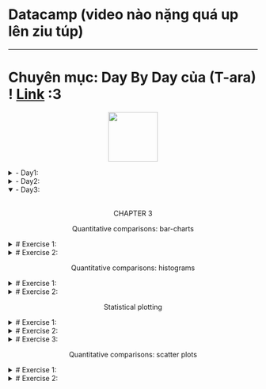 # Datacamp (video nào nặng quá up lên ziu túp)
---
# Chuyên mục: Day By Day của (T-ara) ! [Link](https://youtu.be/-4MlN-imvck?si=fOEZqhy8dE_b1InV) :3
 <p align="center"><img src="https://github.com/user-attachments/assets/b02cb997-a99c-439f-bd95-6eead1b92bed" width="100"/></p>
<details lose="" align="left">
  <summary>  
  - Day1:
  </summary>
  <p align="center"> CHAPTER 1 </p> 
 <br>
1. biểu đồ ko có data: -⁠ ฅ^•ﻌ•^ฅ
<p align="center">
  <img src="https://github.com/user-attachments/assets/78741f2f-4cc3-47c1-b816-a63e964de7c2" width="600"/>
</p>

2. biểu đồ có data: -⁠ ＜(´⌯  ̫⌯`)＞ฅ

<p align="center">
  <img src="https://github.com/user-attachments/assets/d6803777-9c01-41f9-98f8-cba1857fa1be" width="600"/>
</p>
thành wả -⁠ ＜(´⌯  ̫⌯`)＞:
<p align="center">
  <img src="https://github.com/user-attachments/assets/c70e5abf-da77-4189-88c1-15f73a83bea7" width="600"/>
</p>
3. làm màu đủ thứ !  (-⁠﹏⁠-)
<p align="center">
  <img src="https://github.com/user-attachments/assets/097a0094-6294-4b4c-9eeb-bb72cc16a30c" width="600"/>
</p>
</details>

<details lose="" align="left">
  <summary>  
  - Day2:
  </summary>
  <br>
<p align="center"> CHAPTER 2 </p>
<p align="center"> Plotting time-series data </p>
<details lose="" align="left">
  <summary>  
   # Exercise 1:
  </summary>
<h1> Read data with a time index </h1>  
pandas DataFrame objects can have an index denoting time, this recognized by Matplotlib for axis labeling.

This exercise involves reading data `from climate_change.csv`, containing CO2 levels and temperatures recorded on the 6th of each month from 1958 to 2016, using pandas' `read_csv` function. The `parse_dates` and `index_col` arguments help set a `DateTimeIndex`.

Don't forget to check out the [Matplotlib](https://res.cloudinary.com/dyd911kmh/image/upload/v1676360378/Marketing/Blog/Matplotlib_Cheat_Sheet.pdf) Cheat Sheet for a quick overview of essential concepts and methods.
<h1> Instructions </h1> 

Import the pandas library as `pd` .

. Read in the data from a CSV file called `'climate_change.csv'` using `pd.read_csv`.

. Use the `parse_dates` key-word argument to parse the `"date"` column as dates.

. Use the `index_col` key-word argument to set the `"date"` column as the index.

code:
```python
# Import pandas as pd
import pandas as pd

# Read the data from file using read_csv
climate_change = pd.read_csv('climate_change.csv', parse_dates=["date"], index_col="date")
```
</details>

<details lose="" align="left">
  <summary>  
   # Exercise 2:
  </summary>
<h1> Plot time-series data </h1>  
  
To plot time-series data, we use the `Axes` object `plot` command. The first argument to this method are the values for the x-axis and the second argument are the values for the y-axis.

This exercise provides data stored in a DataFrame called `climate_change`. This variable has a time-index with the dates of measurements and two data columns: `"co2"` and `"relative_temp"`.

In this case, the index of the DataFrame would be used as the x-axis values and we will plot the values stored in the `"relative_temp"` column as the y-axis values. We will also properly label the x-axis and y-axis.
<h1> Instructions </h1> 

Import the pandas library as `pd` .
  
  . Add the data from `climate_change` to the plot: use the DataFrame `index` for the x value and the `"relative_temp"` column for the y values.
  
  . Set the x-axis label to `'Time'`.
  
  . Set the y-axis label to `'Relative temperature (Celsius)'`.
  
  . Show the figure.
code:
```python
import matplotlib.pyplot as plt
fig, ax = plt.subplots()

# Add the time-series for "relative_temp" to the plot
ax.plot(climate_change.index, climate_change['relative_temp'])

# Set the x-axis label
ax.set_xlabel('Time')

# Set the y-axis label
ax.set_ylabel('Relative temperature (Celsius)')

# Show the figure
plt.show()
```
Output:
<p align="center">
  <img src="https://github.com/user-attachments/assets/10ec765e-3616-4848-b833-8f5728f3b218" width="600"/>
</p>

</details>

<details lose="" align="left">
  <summary>  
   # Exercise 3:
  </summary>
<h1> Using a time index to zoom in </h1>  
  
When a time-series is represented with a time index, we can use this index for the x-axis when plotting. We can also select a range of dates to zoom in on a particular period within the time-series using pandas' indexing facilities. In this exercise, you will select a portion of a time-series dataset and you will plot that period.

The data to use is stored in a DataFrame called `climate_change`, which has a time-index with dates of measurements and two data columns: `"co2"` and `"relative_temp"`.
<h1> Instructions </h1> 

Import the pandas library as `pd` .
  
. Use `plt.subplots` to create a Figure with one Axes called `fig` and `ax`, respectively.

. Create a variable called `seventies` that includes all the data between `"1970-01-01"` and `"1979-12-31"`.

. Add the data from `seventies` to the plot: use the DataFrame `index` for the x value and the `"co2"` column for the y values.

code:
```python
import matplotlib.pyplot as plt

# Use plt.subplots to create fig and ax
fig, ax = plt.subplots()

# Create variable seventies with data from "1970-01-01" to "1979-12-31"
seventies = climate_change["1970-01-01":"1979-12-31"]

# Add the time-series for "co2" data from seventies to the plot
ax.plot(seventies.index, seventies["co2"])

# Show the figure
plt.show()
```
Output:
<p align="center">
  <img src="https://github.com/user-attachments/assets/0f72fbdd-855e-4d86-a6dc-ae1032b97590" width="600"/>
</p>

</details>


<p align="center"> Plotting time-series with different variables </p>


<details lose="" align="left">
  <summary>  
   # Exercise 1:
  </summary>
 
<h1> Plotting two variables </h1>  
 
If you want to plot two time-series variables that were recorded at the same times, you can add both of them to the same subplot.

If the variables have very different scales, you'll want to make sure that you plot them in different twin Axes objects. These objects can share one axis (for example, the time, or x-axis) while not sharing the other (the y-axis).

To create a twin Axes object that shares the x-axis, we use the twinx method.

In this exercise, you'll have access to a DataFrame that has the climate_change data loaded into it. This DataFrame was loaded with the "date" column set as a DateTimeIndex, and it has a column called "co2" with carbon dioxide measurements and a column called "relative_temp" with temperature measurements.

<h1> Instructions </h1> 

. Use plt.subplots to create a Figure and Axes objects called fig and ax, respectively.

. Plot the carbon dioxide variable in blue using the Axes plot method.

. Use the Axes twinx method to create a twin Axes that shares the x-axis.

. Plot the relative temperature variable in red on the twin Axes using its plot method.
code:
```python
import matplotlib.pyplot as plt

# Initalize a Figure and Axes
fig, ax = plt.subplots()

# Plot the CO2 variable in blue
ax.plot(climate_change.index, climate_change["co2"], color='blue')

# Create a twin Axes that shares the x-axis
ax2 = ax.twinx()

# Plot the relative temperature in red
ax2.plot(climate_change.index, climate_change["relative_temp"], color='red')

plt.show()
```
Output:
<p align="center">
  <img src="https://github.com/user-attachments/assets/03be6a42-2dcc-4e65-9603-0ff5e1e13b60" width="600"/>
</p>
</details>

<details lose="" align="left">
  <summary>  
   # Exercise 2:
  </summary>
<h1> Defining a function that plots time-series data </h1>  

Once you realize that a particular section of code that you have written is useful, it is a good idea to define a function that saves that section of code for you, rather than copying it to other parts of your program where you would like to use this code.

Here, we will define a function that takes inputs such as a time variable and some other variable and plots them as x and y inputs. Then, it sets the labels on the x- and y-axis and sets the colors of the y-axis label, the y-axis ticks and the tick labels.

<h1> Instructions </h1> 

. Define a function called plot_timeseries that takes as input an Axes object (axes), data (x,y), a string with the name of a color and strings for x- and y-axis labels.

. Plot y as a function of in the color provided as the input color.

. Set the x- and y-axis labels using the provided input xlabel and ylabel, setting the y-axis label color using color.

. Set the y-axis tick parameters using the tick_params method of the Axes object, setting the colors key-word to color.

code:
```python
# Define a function called plot_timeseries
def plot_timeseries(axes, x, y, color, xlabel, ylabel):

  # Plot the inputs x,y in the provided color
  axes.plot(x, y, color=color)

  # Set the x-axis label
  axes.set_xlabel(xlabel)

  # Set the y-axis label
  axes.set_ylabel(ylabel, color=color)

  # Set the colors tick params for y-axis
  axes.tick_params('y', colors=color)
```

</details>

<details lose="" align="left">
  <summary>  
   # Exercise 3:
  </summary>
<h1> Using a plotting function </h1>  

Defining functions allows us to reuse the same code without having to repeat all of it. Programmers sometimes say "Don't repeat yourself".

In the previous exercise, you defined a function called plot_timeseries:

```python
plot_timeseries(axes, x, y, color, xlabel, ylabel)
```

that takes an Axes object (as the argument axes), time-series data (as x and y arguments) the name of a color (as a string, provided as the color argument) and x-axis and y-axis labels (as xlabel and ylabel arguments). In this exercise, the function plot_timeseries is already defined and provided to you.

Use this function to plot the climate_change time-series data, provided as a pandas DataFrame object that has a DateTimeIndex with the dates of the measurements and co2 and relative_temp columns.

<h1> Instructions </h1> 

. In the provided ax object, use the function plot_timeseries to plot the "co2" column in blue, with the x-axis label "Time (years)" and y-axis label "CO2 levels".

. Use the ax.twinx method to add an Axes object to the figure that shares the x-axis with ax.

. Use the function plot_timeseries to add the data in the "relative_temp" column in red to the twin Axes object, with the x-axis label "Time (years)" and y-axis label "Relative temperature (Celsius)".

code:
```python
fig, ax = plt.subplots()

# Plot the CO2 levels time-series in blue
plot_timeseries(ax, climate_change.index, climate_change["co2"], "blue", "Time (years)", "CO2 levels")

# Create a twin Axes object that shares the x-axis
ax2 = ax.twinx()

# Plot the relative temperature data in red
plot_timeseries(ax2, climate_change.index, climate_change["relative_temp"], "red", "Time (years)", "Relative temperature (Celsius)")

plt.show()
```

Output:
<p align="center">
  <img src="https://github.com/user-attachments/assets/20a8a10e-5963-44b8-ac47-253b85b6dd6b" width="600"/>
</p>
</details>

<p align="center"> Annotating time-series data </p>


<details lose="" align="left">
  <summary>  
   # Exercise 1:
  </summary>
 
<h1> Annotating a plot of time-series data </h1>  

 Annotating a plot allows us to highlight interesting information in the plot. For example, in describing the climate change dataset, we might want to point to the date at which the relative temperature first exceeded 1 degree Celsius.

For this, we will use the annotate method of the Axes object. In this exercise, you will have the DataFrame called climate_change loaded into memory. Using the Axes methods, plot only the relative temperature column as a function of dates, and annotate the data.

<h1> Instructions </h1> 

. Use the `ax.plot` method to plot the DataFrame index against the `relative_temp` column.

. Use the `annotate` method to add the text `'>1 degree'` in the location `(pd.Timestamp('2015-10-06'), 1)`.

code:
```python
fig, ax = plt.subplots()

# Plot the relative temperature data
ax.plot(climate_change.index, climate_change["relative_temp"])

# Annotate the date at which temperatures exceeded 1 degree
ax.annotate('>1 degree', xy= (pd.Timestamp('2015-10-06'), 1))

plt.show()
```

Output:
<p align="center">
  <img src="https://github.com/user-attachments/assets/8809a64f-8ade-40c9-a1ed-156919703a1f" width="600"/>
</p>

</details>

<details lose="" align="left">
  <summary>  
   # Exercise 2:
  </summary>
 
<h1> Plotting time-series: putting it all together </h1>  

 In this exercise, you will plot two time-series with different scales on the same Axes, and annotate the data from one of these series.

The CO2/temperatures data is provided as a DataFrame called climate_change. You should also use the function that we have defined before, called plot_timeseries, which takes an Axes object (as the axes argument) plots a time-series (provided as x and y arguments), sets the labels for the x-axis and y-axis and sets the color for the data, and for the y tick/axis labels:

```python
plot_timeseries(axes, x, y, color, xlabel, ylabel)
```
Then, you will annotate with text an important time-point in the data: on 2015-10-06, when the temperature first rose to above 1 degree over the average.

<h1> Instructions </h1> 

. Use the plot_timeseries function to plot CO2 levels against time. Set xlabel to "Time (years)" ylabel to "CO2 levels" and color to 'blue'.

. Create ax2, as a twin of the first Axes.

. In ax2, plot temperature against time, setting the color ylabel to "Relative temp (Celsius)" and color to 'red'.

. Annotate the data using the ax2.annotate method. Place the text ">1 degree" in x=pd.Timestamp('2008-10-06'), y=-0.2 pointing with a gray thin arrow to x=pd.Timestamp('2015-10-06'), y = 1.

code:
```python
fig, ax = plt.subplots()

# Plot the CO2 levels time-series in blue
plot_timeseries(ax, climate_change.index, climate_change["co2"], 'blue', "Time (years)", "CO2 levels")

# Create an Axes object that shares the x-axis
ax2 = ax.twinx()

# Plot the relative temperature data in red
plot_timeseries(ax2, climate_change.index, climate_change["relative_temp"], 'red', "Time (years)", "Relative temp (Celsius)")

# Annotate point with relative temperature >1 degree
ax2.annotate(">1 degree", xy=(pd.Timestamp('2015-10-06'),1), xytext=(pd.Timestamp('2008-10-06'),-0.2), arrowprops={'arrowstyle':'->', 'color':'gray'})

plt.show()
```

Output:
<p align="center">
  <img src="https://github.com/user-attachments/assets/6236a17d-504e-41c1-a80d-c8c647178be7" width="600"/>
</p>

</details>

</details>



<details open="" align="left">
  <summary>  
  - Day3:
  </summary>
  <br>
<p align="center"> CHAPTER 3 </p>


<p align="center"> Quantitative comparisons: bar-charts </p>
 <details lose="" align="left">
  <summary>  
   # Exercise 1:
  </summary>
<h1> Bar chart </h1>  

Bar charts visualize data that is organized according to categories as a series of bars, where the height of each bar represents the values of the data in this category.

For example, in this exercise, you will visualize the number of gold medals won by each country in the provided medals DataFrame. The DataFrame contains the countries as the index, and a column called "Gold" that contains the number of gold medals won by each country, according to their rows.

<h1> Instructions </h1> 

. Call the ax.bar method to plot the "Gold" column as a function of the country.

. Use the ax.set_xticklabels to set the x-axis tick labels to be the country names.

. In the call to ax.set_xticklabels rotate the x-axis tick labels by 90 degrees by using the rotation key-word argument.

. Set the y-axis label to "Number of medals".

code:
```python
fig, ax = plt.subplots()

# Plot a bar-chart of gold medals as a function of country
ax.bar(medals.index, medals["Gold"])

# Set the x-axis tick labels to the country names
ax.set_xticklabels(medals.index, rotation=90)

# Set the y-axis label
ax.set_ylabel("Number of medals")

plt.show()
```

Output:
<p align="center">
  <img src="https://github.com/user-attachments/assets/aed18191-473c-4884-86d0-0af92edd4621" width="600"/>
</p>

</details>


 <details lose="" align="left">
  <summary>  
   # Exercise 2:
  </summary>
<h1> Stacked bar chart </h1>  
A stacked bar chart contains bars, where the height of each bar represents values. In addition, stacked on top of the first variable may be another variable. The additional height of this bar represents the value of this variable. And you can add more bars on top of that.

In this exercise, you will have access to a DataFrame called medals that contains an index that holds the names of different countries, and three columns: "Gold", "Silver" and "Bronze". You will also have a Figure, fig, and Axes, ax, that you can add data to.

You will create a stacked bar chart that shows the number of gold, silver, and bronze medals won by each country, and you will add labels and create a legend that indicates which bars represent which medals.

<h1> Instructions </h1> 

. Call the ax.bar method to add the "Gold" medals. Call it with the label set to "Gold".

. Call the ax.bar method to stack "Silver" bars on top of that, using the bottom key-word argument so the bottom of the bars will be on top of the gold medal bars, and label to add the label "Silver".

. Use ax.bar to add "Bronze" bars on top of that, using the bottom key-word and label it as "Bronze".

code:
```python
# Add bars for "Gold" with the label "Gold"
ax.bar(medals.index, medals["Gold"], label="Gold")

# Stack bars for "Silver" on top with label "Silver"
ax.bar(medals.index,  medals["Silver"], bottom=medals["Gold"], label="Silver")

# Stack bars for "Bronze" on top of that with label "Bronze"
ax.bar(medals.index,  medals["Bronze"], bottom=medals["Silver"] + medals["Gold"], label="Bronze")

# Display the legend
ax.legend()

plt.show()
```

Output:
<p align="center">

  <img src="https://github.com/user-attachments/assets/d046ef27-ab86-4c5f-9691-4113a77e8843" width="600"/>
</p>

</details>


 
<p align="center"> Quantitative comparisons: histograms </p>
 <details lose="" align="left">
  <summary>  
   # Exercise 1:
  </summary>
<h1> Creating histograms </h1>  
Histograms show the full distribution of a variable. In this exercise, we will display the distribution of weights of medalists in gymnastics and in rowing in the 2016 Olympic games for a comparison between them.

You will have two DataFrames to use. The first is called mens_rowing and includes information about the medalists in the men's rowing events. The other is called mens_gymnastics and includes information about medalists in all of the Gymnastics events.
<h1> Instructions </h1> 

. Use the ax.hist method to add a histogram of the "Weight" column from the mens_rowing DataFrame.

. Use ax.hist to add a histogram of "Weight" for the mens_gymnastics DataFrame.

. Set the x-axis label to "Weight (kg)" and the y-axis label to "# of observations".

code:
```python
fig, ax = plt.subplots()
# Plot a histogram of "Weight" for mens_rowing
ax.hist(mens_rowing["Weight"])

# Compare to histogram of "Weight" for mens_gymnastics
ax.hist(mens_gymnastics["Weight"])

# Set the x-axis label to "Weight (kg)"
ax.set_xlabel("Weight (kg)")

# Set the y-axis label to "# of observations"
ax.set_ylabel("# of observations")

plt.show()
```

Output:
<p align="center">
  <img src="https://github.com/user-attachments/assets/20211801-0ef0-46ec-9968-034574ee57d9" width="600"/>
</p>

</details>




 <details lose="" align="left">
  <summary>  
   # Exercise 2:
  </summary>
<h1> "Step" histogram </h1>  

Histograms allow us to see the distributions of the data in different groups in our data. In this exercise, you will select groups from the Summer 2016 Olympic Games medalist dataset to compare the height of medalist athletes in two different sports.

The data is stored in a pandas DataFrame object called summer_2016_medals that has a column "Height". In addition, you are provided a pandas GroupBy object that has been grouped by the sport.

In this exercise, you will visualize and label the histograms of two sports: "Gymnastics" and "Rowing" and see the marked difference between medalists in these two sports.

<h1> Instructions </h1> 

. Use the hist method to display a histogram of the "Weight" column from the mens_rowing DataFrame, label this as "Rowing".

. Use hist to display a histogram of the "Weight" column from the mens_gymnastics DataFrame, and label this as "Gymnastics".

. For both histograms, use the histtype argument to visualize the data using the 'step' type and set the number of bins to use to 5.

. Add a legend to the figure, before it is displayed.

code:
```python
fig, ax = plt.subplots()

# Plot a histogram of "Weight" for mens_rowing
ax.hist(mens_rowing["Weight"], label ='Rowing', histtype='step',bins=5)

# Compare to histogram of "Weight" for mens_gymnastics
ax.hist(mens_gymnastics["Weight"],histtype='step', label ='Gymnastics', bins=5)

ax.set_xlabel("Weight (kg)")
ax.set_ylabel("# of observations")

# Add the legend and show the Figure
ax.legend()
plt.show()
```

Output:
<p align="center">
  <img src="https://github.com/user-attachments/assets/df5795bb-008e-4af1-8c5e-a548675d9f3b)" width="600"/>
</p>

</details>



<p align="center"> Statistical plotting </p>

 <details lose="" align="left">
  <summary>  
   # Exercise 1:
  </summary>

  <h1> Adding error-bars to a bar chart </h1>  

Statistical plotting techniques add quantitative information for comparisons into the visualization. For example, in this exercise, we will add error bars that quantify not only the difference in the means of the height of medalists in the 2016 Olympic Games, but also the standard deviation of each of these groups, as a way to assess whether the difference is substantial relative to the variability within each group.

For the purpose of this exercise, you will have two DataFrames: mens_rowing holds data about the medalists in the rowing events and mens_gymnastics will hold information about the medalists in the gymnastics events.

<h1> Instructions </h1> 

. Add a bar with size equal to the mean of the "Height" column in the mens_rowing DataFrame and an error-bar of its standard deviation.

. Add another bar for the mean of the "Height" column in mens_gymnastics with an error-bar of its standard deviation.

. Add a label to the the y-axis: "Height (cm)".

code:
```python
fig, ax = plt.subplots()

# Add a bar for the rowing "Height" column mean/std
ax.bar("Rowing", mens_rowing["Height"].mean(), yerr=mens_rowing["Height"].std())

# Add a bar for the gymnastics "Height" column mean/std
ax.bar("Gymnastics", mens_gymnastics["Height"].mean(), yerr=mens_gymnastics["Height"].std())

# Label the y-axis
ax.set_ylabel("Height (cm)")

plt.show()
```

Output:
<p align="center">
  <img src="https://github.com/user-attachments/assets/1377c9f5-5405-46eb-a8b0-979c4cc59fb5" width="600"/>
</p>

</details>


 <details lose="" align="left">
  <summary>  
   # Exercise 2:
  </summary>
<h1> Adding error-bars to a plot </h1>  
  
Adding error-bars to a plot is done by using the errorbar method of the Axes object.

Here, you have two DataFrames loaded: seattle_weather has data about the weather in Seattle and austin_weather has data about the weather in Austin. Each DataFrame has a column "MONTH" that has the names of the months, a column "MLY-TAVG-NORMAL" that has the average temperature in each month and a column "MLY-TAVG-STDDEV" that has the standard deviation of the temperatures across years.

In the exercise, you will plot the mean temperature across months and add the standard deviation at each point as y errorbars.

<h1> Instructions </h1> 

. Use the ax.errorbar method to add the Seattle data: the "MONTH" column as x values, the "MLY-TAVG-NORMAL" as y values and "MLY-TAVG-STDDEV" as yerr values.

. Add the Austin data: the "MONTH" column as x values, the "MLY-TAVG-NORMAL" as y values and "MLY-TAVG-STDDEV" as yerr values.

. Set the y-axis label as "Temperature (Fahrenheit)".

code:
```python
fig, ax = plt.subplots()

# Add Seattle temperature data in each month with error bars
ax.errorbar(seattle_weather["MONTH"], seattle_weather["MLY-TAVG-NORMAL"], yerr=seattle_weather["MLY-TAVG-STDDEV"])

# Add Austin temperature data in each month with error bars
ax.errorbar(austin_weather["MONTH"], austin_weather["MLY-TAVG-NORMAL"], yerr=austin_weather["MLY-TAVG-STDDEV"])
# Set the y-axis label
ax.set_ylabel("Temperature (Fahrenheit)")

plt.show()
```

Output:
<p align="center">
  <img src="https://github.com/user-attachments/assets/cc79ac81-5be9-46ef-8965-5830af22504e" width="600"/>
</p>

</details>


  <details lose="" align="left">
  <summary>  
   # Exercise 3:
  </summary>
<h1> Creating boxplots </h1>  

Boxplots provide additional information about the distribution of the data that they represent. They tell us what the median of the distribution is, what the inter-quartile range is and also what the expected range of approximately 99% of the data should be. Outliers beyond this range are particularly highlighted.

In this exercise, you will use the data about medalist heights that you previously visualized as histograms, and as bar charts with error bars, and you will visualize it as boxplots.

Again, you will have the mens_rowing and mens_gymnastics DataFrames available to you, and both of these DataFrames have columns called "Height" that you will compare.

<h1> Instructions </h1> 

. Create a boxplot that contains the "Height" column for mens_rowing on the left and mens_gymnastics on the right.

. Add x-axis tick labels: "Rowing" and "Gymnastics".

. Add a y-axis label: "Height (cm)".

code:
```python
fig, ax = plt.subplots()

# Add a boxplot for the "Height" column in the DataFrames
ax.boxplot([mens_rowing["Height"],mens_gymnastics["Height"]])

# Add x-axis tick labels:
ax.set_xticklabels(["Rowing","Gymnastics"])

# Add a y-axis label
ax.set_ylabel("Height (cm)")

plt.show()
```

Output:
<p align="center">
  <img src="https://github.com/user-attachments/assets/145370c9-bad3-4a74-b34a-ddac34263715" width="600"/>
</p>
</details>



<p align="center"> Quantitative comparisons: scatter plots </p>
 <details lose="" align="left">
  <summary>  
   # Exercise 1:
  </summary>
  
<h1> Simple scatter plot </h1>  

Scatter are a bi-variate visualization technique. They plot each record in the data as a point. The location of each point is determined by the value of two variables: the first variable determines the distance along the x-axis and the second variable determines the height along the y-axis.

In this exercise, you will create a scatter plot of the climate_change data. This DataFrame, which is already loaded, has a column "co2" that indicates the measurements of carbon dioxide every month and another column, "relative_temp" that indicates the temperature measured at the same time.

<h1> Instructions </h1> 

.Using the ax.scatter method, add the data to the plot: "co2" on the x-axis and "relative_temp" on the y-axis.

.Set the x-axis label to "CO2 (ppm)".

.Set the y-axis label to "Relative temperature (C)".

code:
```python
fig, ax = plt.subplots()

# Add data: "co2" on x-axis, "relative_temp" on y-axis
ax.scatter(climate_change["co2"], climate_change["relative_temp"])

# Set the x-axis label to "CO2 (ppm)"
ax.set_xlabel("CO2 (ppm)")

# Set the y-axis label to "Relative temperature (C)"
ax.set_ylabel("Relative temperature (C)")

plt.show()
```

Output:
<p align="center">
  <img src="https://github.com/user-attachments/assets/d51faf31-d463-4ba1-85c5-48fb72d7df5d" width="600"/>
</p>

</details>




<details lose="" align="left">
  <summary>  
   # Exercise 2:
  </summary>
  
<h1> Encoding time by color </h1>  

The screen only has two dimensions, but we can encode another dimension in the scatter plot using color. Here, we will visualize the climate_change dataset, plotting a scatter plot of the "co2" column, on the x-axis, against the "relative_temp" column, on the y-axis. We will encode time using the color dimension, with earlier times appearing as darker shades of blue and later times appearing as brighter shades of yellow.

<h1> Instructions </h1> 

. Using the ax.scatter method add a scatter plot of the "co2" column (x-axis) against the "relative_temp" column.

. Use the c key-word argument to pass in the index of the DataFrame as input to color each point according to its date.

. Set the x-axis label to "CO2 (ppm)" and the y-axis label to "Relative temperature (C)".

code:
```python
fig, ax = plt.subplots()

# Add data: "co2", "relative_temp" as x-y, index as color
ax.scatter(climate_change["co2"], climate_change["relative_temp"], c=climate_change.index)

# Set the x-axis label to "CO2 (ppm)"
ax.set_xlabel("CO2 (ppm)")

# Set the y-axis label to "Relative temperature (C)"
ax.set_ylabel("Relative temperature (C)")

plt.show()
```

Output:
<p align="center">
  <img src="!https://github.com/user-attachments/assets/e385f91b-f0f1-46bd-b48d-bf6655395684" width="600"/>
</p>

</details>




</details>
